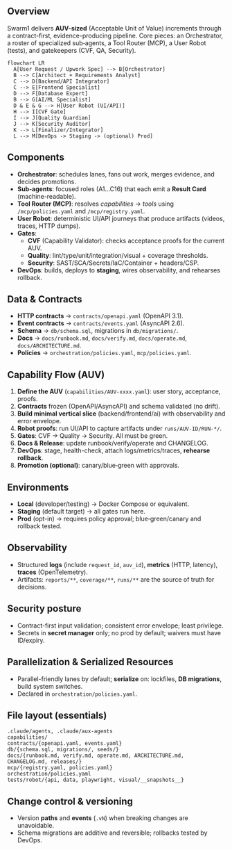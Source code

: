 ## Overview
Swarm1 delivers **AUV-sized** (Acceptable Unit of Value) increments through a contract-first,
evidence-producing pipeline. Core pieces: an Orchestrator, a roster of specialized
sub‑agents, a Tool Router (MCP), a User Robot (tests), and gatekeepers (CVF, QA, Security).

```mermaid
flowchart LR
  A[User Request / Upwork Spec] --> B[Orchestrator]
  B --> C[Architect + Requirements Analyst]
  C --> D[Backend/API Integrator]
  C --> E[Frontend Specialist]
  D --> F[Database Expert]
  B --> G[AI/ML Specialist]
  D & E & G --> H[User Robot (UI/API)]
  H --> I[CVF Gate]
  I --> J[Quality Guardian]
  J --> K[Security Auditor]
  K --> L[Finalizer/Integrator]
  L --> M[DevOps -> Staging -> (optional) Prod]
```

## Components
- **Orchestrator**: schedules lanes, fans out work, merges evidence, and decides promotions.
- **Sub‑agents**: focused roles (A1…C16) that each emit a **Result Card** (machine-readable).
- **Tool Router (MCP)**: resolves *capabilities* → *tools* using `/mcp/policies.yaml` and `/mcp/registry.yaml`.
- **User Robot**: deterministic UI/API journeys that produce artifacts (videos, traces, HTTP dumps).
- **Gates**:
  - **CVF** (Capability Validator): checks acceptance proofs for the current AUV.
  - **Quality**: lint/type/unit/integration/visual + coverage thresholds.
  - **Security**: SAST/SCA/Secrets/IaC/Container + headers/CSP.
- **DevOps**: builds, deploys to **staging**, wires observability, and rehearses rollback.

## Data & Contracts
- **HTTP contracts** → `contracts/openapi.yaml` (OpenAPI 3.1).  
- **Event contracts** → `contracts/events.yaml` (AsyncAPI 2.6).  
- **Schema** → `db/schema.sql`, migrations in `db/migrations/`.  
- **Docs** → `docs/runbook.md`, `docs/verify.md`, `docs/operate.md`, `docs/ARCHITECTURE.md`.  
- **Policies** → `orchestration/policies.yaml`, `mcp/policies.yaml`.  

## Capability Flow (AUV)
1. **Define the AUV** (`capabilities/AUV-xxxx.yaml`): user story, acceptance, proofs.
2. **Contracts** frozen (OpenAPI/AsyncAPI) and schema validated (no drift).
3. **Build minimal vertical slice** (backend/frontend/ai) with observability and error envelope.
4. **Robot proofs**: run UI/API to capture artifacts under `runs/AUV-ID/RUN-*/`.
5. **Gates**: CVF → Quality → Security. All must be green.
6. **Docs & Release**: update runbook/verify/operate and CHANGELOG.
7. **DevOps**: stage, health-check, attach logs/metrics/traces, **rehearse rollback**.
8. **Promotion (optional)**: canary/blue‑green with approvals.

## Environments
- **Local** (developer/testing) → Docker Compose or equivalent.
- **Staging** (default target) → all gates run here.
- **Prod** (opt-in) → requires policy approval; blue‑green/canary and rollback tested.

## Observability
- Structured **logs** (include `request_id`, `auv_id`), **metrics** (HTTP, latency), **traces** (OpenTelemetry).
- Artifacts: `reports/**`, `coverage/**`, `runs/**` are the source of truth for decisions.

## Security posture
- Contract-first input validation; consistent error envelope; least privilege.
- Secrets in **secret manager** only; no prod by default; waivers must have ID/expiry.

## Parallelization & Serialized Resources
- Parallel-friendly lanes by default; **serialize** on: lockfiles, **DB migrations**, build system switches.
- Declared in `orchestration/policies.yaml`.

## File layout (essentials)
```
.claude/agents, .claude/aux-agents
capabilities/
contracts/{openapi.yaml, events.yaml}
db/{schema.sql, migrations/, seeds/}
docs/{runbook.md, verify.md, operate.md, ARCHITECTURE.md, CHANGELOG.md, releases/}
mcp/{registry.yaml, policies.yaml}
orchestration/policies.yaml
tests/robot/{api, data, playwright, visual/__snapshots__}
```

## Change control & versioning
- Version **paths** and **events** (`.vN`) when breaking changes are unavoidable.
- Schema migrations are additive and reversible; rollbacks tested by DevOps.
